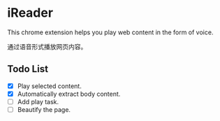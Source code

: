 # iReader

This chrome extension helps you play web content in the form of voice.

通过语音形式播放网页内容。

## Todo List

- [x] Play selected content.
- [x] Automatically extract body content.
- [ ] Add play task.
- [ ] Beautify the page.
